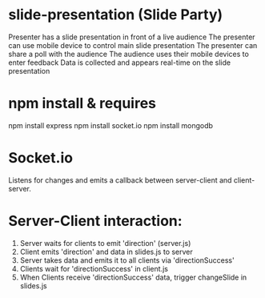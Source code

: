 slide-presentation (Slide Party)
==================
Presenter has a slide presentation in front of a live audience
The presenter can use mobile device to control main slide presentation
The presenter can share a poll with the audience
The audience uses their mobile devices to enter feedback
Data is collected and appears real-time on the slide presentation

npm install & requires
==================
npm install express
npm install socket.io
npm install mongodb

Socket.io
==================
Listens for changes and emits a callback between server-client and client-server.

Server-Client interaction:
==================
1. Server waits for clients to emit 'direction' (server.js)
2. Client emits 'direction' and data in slides.js to server
3. Server takes data and emits it to all clients via 'directionSuccess'
4. Clients wait for 'directionSuccess' in client.js
5. When Clients receive 'directionSuccess' data, trigger changeSlide in slides.js


